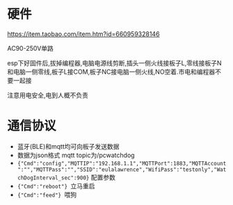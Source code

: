 # 硬件

https://item.taobao.com/item.htm?id=660959328146

AC90-250V单路

esp下好固件后,拔掉编程器,电脑电源线剪断,插头一侧火线接板子L,零线接板子N和电脑一侧零线,板子L接COM,板子NC接电脑一侧火线,NO空着.市电和编程器不要一起接

注意用电安全,电到人概不负责



# 通信协议

 * 蓝牙(BLE)和mqtt均可向板子发送数据
 * 数据为json格式 mqtt topic为/pcwatchdog
 * ```{"Cmd":"config","MQTTIP":"192.168.1.1","MQTTPort":1883,"MQTTAccount":"","MQTTPass":"","SSID":"eulalawrence","WifiPass":"testonly","WatchDogInterval_sec":900}``` 配置参数
 * ```{"Cmd":"reboot"} ```立马重启
 * ```{"Cmd":"feed"} ```喂狗

